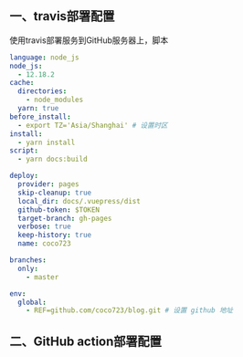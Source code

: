 ## 一、travis部署配置
使用travis部署服务到GitHub服务器上，脚本

```yml
language: node_js
node_js:
  - 12.18.2
cache:
  directories:
    - node_modules
  yarn: true
before_install:
  - export TZ='Asia/Shanghai' # 设置时区
install:
  - yarn install
script:
  - yarn docs:build

deploy:
  provider: pages
  skip-cleanup: true
  local_dir: docs/.vuepress/dist
  github-token: $TOKEN
  target-branch: gh-pages
  verbose: true
  keep-history: true
  name: coco723

branches:
  only:
    - master

env:
  global:
    - REF=github.com/coco723/blog.git # 设置 github 地址
```

## 二、GitHub action部署配置

```yml


```